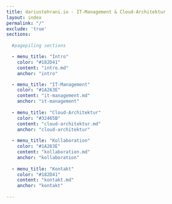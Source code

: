 ```yaml
---
title: dariustehrani.io - IT-Management & Cloud-Architektur
layout: index
permalink: "/"
exclude: 'true'
sections:
  
  #pagepiling sections

  - menu_title: "Intro"
    color: "#182D41"
    content: "intro.md"
    anchor: "intro"

  - menu_title: "IT-Management"
    color: "#1A263E"
    content: "it-management.md"
    anchor: "it-management"
    
  - menu_title: "Cloud-Architektur"
    color: "#32465B"
    content: "cloud-architektur.md"
    anchor: "cloud-architektur"
  
  - menu_title: "Kollaboration"
    color: "#1A263E"
    content: "kollaboration.md"
    anchor: "kollaboration"
  
  - menu_title: "Kontakt"
    color: "#182D41"
    content: "kontakt.md"
    anchor: "kontakt"
  
---
```

